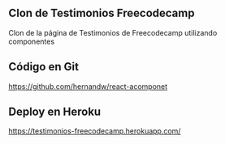 ## Clon de Testimonios Freecodecamp

Clon de la página de Testimonios de Freecodecamp utilizando componentes

## Código en Git
https://github.com/hernandw/react-acomponet

## Deploy en Heroku
https://testimonios-freecodecamp.herokuapp.com/